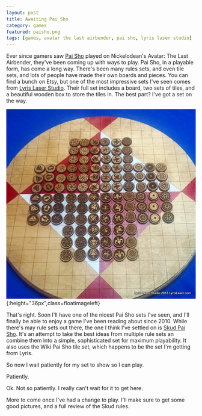 ```yaml
---
layout: post
title: Awaiting Pai Sho
category: games
featured: paisho.png
tags: [games, avatar the last airbender, pai sho, lyris laser studio]
---
```


Ever since gamers saw [Pai Sho](http://www.purplepawn.com/2010/09/pai-sho/) played on Nickelodean's Avatar: The Last Airbender, they've been coming up with ways to play. Pai Sho, in a playable form, has come a long way. There's been many rules sets, and even tile sets, and lots of people have made their own boards and pieces. You can find a bunch on Etsy, but one of the most impressive sets I've seen comes from [Lyris Laser Studio](http://lyrislaser.com/product/pai-sho-board/). Their full set includes a board, two sets of tiles, and a beautiful wooden box to store the tiles in. The best part? I've got a set on the way.

![Pai Sho Set](/images/paisho.jpg){:height="36px",class=floatimageleft}

That's right. Soon I'll have one of the nicest Pai Sho sets I've seen, and I'll finally be able to enjoy a game I've been reading about since 2010. While there's may rule sets out there, the one I think I've settled on is [Skud Pai Sho](https://skudpaisho.wordpress.com). It's an attempt to take the best ideas from multiple rule sets an combine them into a simple, sophisticated set for maximum playability. It also uses the Wiki Pai Sho tile set, which happens to be the set I'm getting from Lyris.

So now I wait patiently for my set to show so I can play.

Patiently.

Ok. Not so patiently. I really can't wait for it to get here.

More to come once I've had a change to play. I'll make sure to get some good pictures, and a full review of the Skud rules.
